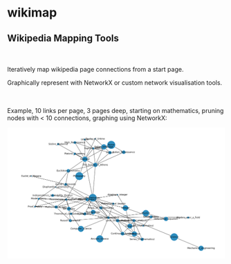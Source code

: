 # wikimap
<h2>Wikipedia Mapping Tools</h2>
<br><br>
Iteratively map wikipedia page connections from a start page.

Graphically represent with NetworkX or custom network visualisation tools.
<br><br><br>

Example, 10 links per page, 3 pages deep, starting on mathematics, pruning nodes with < 10 connections, graphing using NetworkX:

<img src="images/mathematics.png">
